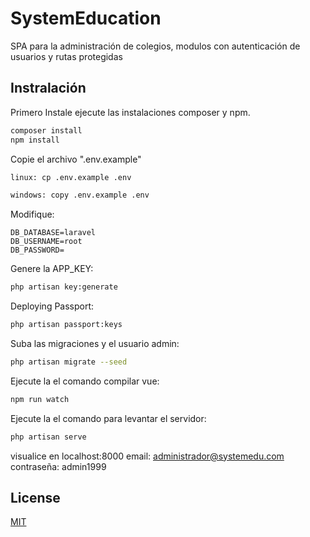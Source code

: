 # SystemEducation

SPA para la administración de colegios, modulos con autenticación de usuarios y rutas protegidas

## Instralación

Primero Instale ejecute las instalaciones composer y npm.

```bash
composer install
npm install
```
Copie el archivo ".env.example"
```bash
linux: cp .env.example .env
```
```cmd
windows: copy .env.example .env
```

Modifique:

```env
DB_DATABASE=laravel
DB_USERNAME=root
DB_PASSWORD=
```
Genere la APP_KEY:
```bash
php artisan key:generate
```
Deploying Passport:
```bash
php artisan passport:keys
```
Suba las migraciones y el usuario admin:
```bash
php artisan migrate --seed
```
Ejecute la el comando compilar vue:
```bash
npm run watch
```

Ejecute la el comando para levantar el servidor:
```bash
php artisan serve
```
visualice en localhost:8000
email: administrador@systemedu.com
contraseña: admin1999

## License
[MIT](https://choosealicense.com/licenses/mit/)
